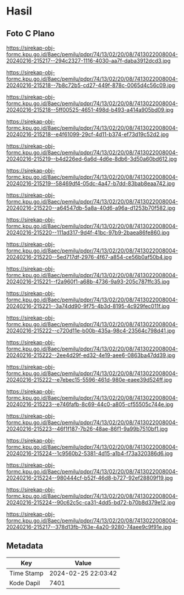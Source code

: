 # Hasil

## Foto C Plano

https://sirekap-obj-formc.kpu.go.id/8aec/pemilu/pdpr/74/13/02/20/08/7413022008004-20240216-215217--294c2327-1116-4030-aa7f-daba3912dcd3.jpg

https://sirekap-obj-formc.kpu.go.id/8aec/pemilu/pdpr/74/13/02/20/08/7413022008004-20240216-215218--7b8c72b5-cd27-449f-878c-0065d4c56c09.jpg

https://sirekap-obj-formc.kpu.go.id/8aec/pemilu/pdpr/74/13/02/20/08/7413022008004-20240216-215218--5ff00525-4651-498d-b493-a414a905bd09.jpg

https://sirekap-obj-formc.kpu.go.id/8aec/pemilu/pdpr/74/13/02/20/08/7413022008004-20240216-215218--e4f61099-29cf-4d11-b374-ef73d19c52d2.jpg

https://sirekap-obj-formc.kpu.go.id/8aec/pemilu/pdpr/74/13/02/20/08/7413022008004-20240216-215219--b4d226ed-6a6d-4d6e-8db6-3d50a60bd612.jpg

https://sirekap-obj-formc.kpu.go.id/8aec/pemilu/pdpr/74/13/02/20/08/7413022008004-20240216-215219--58469df4-05dc-4a47-b7dd-83bab8eaa742.jpg

https://sirekap-obj-formc.kpu.go.id/8aec/pemilu/pdpr/74/13/02/20/08/7413022008004-20240216-215220--a64547db-5a8a-40d6-a96a-d1253b70f582.jpg

https://sirekap-obj-formc.kpu.go.id/8aec/pemilu/pdpr/74/13/02/20/08/7413022008004-20240216-215220--111ad317-9d4f-41bc-97b9-2baea86fe860.jpg

https://sirekap-obj-formc.kpu.go.id/8aec/pemilu/pdpr/74/13/02/20/08/7413022008004-20240216-215220--5ed717df-2976-4f67-a854-ce56b0af50b4.jpg

https://sirekap-obj-formc.kpu.go.id/8aec/pemilu/pdpr/74/13/02/20/08/7413022008004-20240216-215221--f2a960f1-a68b-4736-9a93-205c787ffc35.jpg

https://sirekap-obj-formc.kpu.go.id/8aec/pemilu/pdpr/74/13/02/20/08/7413022008004-20240216-215221--3a74dd90-9f75-4b3d-8195-4c929fec011f.jpg

https://sirekap-obj-formc.kpu.go.id/8aec/pemilu/pdpr/74/13/02/20/08/7413022008004-20240216-215222--c720d11e-b00b-435a-98c4-23564c798d41.jpg

https://sirekap-obj-formc.kpu.go.id/8aec/pemilu/pdpr/74/13/02/20/08/7413022008004-20240216-215222--2ee4d29f-ed32-4e19-aee6-0863ba47dd39.jpg

https://sirekap-obj-formc.kpu.go.id/8aec/pemilu/pdpr/74/13/02/20/08/7413022008004-20240216-215222--e7ebec15-5596-461d-980e-eaee39d524ff.jpg

https://sirekap-obj-formc.kpu.go.id/8aec/pemilu/pdpr/74/13/02/20/08/7413022008004-20240216-215223--e746fafb-8c69-44c0-a805-cf55505c744e.jpg

https://sirekap-obj-formc.kpu.go.id/8aec/pemilu/pdpr/74/13/02/20/08/7413022008004-20240216-215223--46f1f187-7b26-48ae-86f1-9a99b7510bf1.jpg

https://sirekap-obj-formc.kpu.go.id/8aec/pemilu/pdpr/74/13/02/20/08/7413022008004-20240216-215224--1c9560b2-5381-4d15-a1b4-f73a320386d6.jpg

https://sirekap-obj-formc.kpu.go.id/8aec/pemilu/pdpr/74/13/02/20/08/7413022008004-20240216-215224--980444cf-b52f-46d8-b727-92ef28809f19.jpg

https://sirekap-obj-formc.kpu.go.id/8aec/pemilu/pdpr/74/13/02/20/08/7413022008004-20240216-215224--90c62c5c-ca31-4dd5-bd72-b70b8d379e12.jpg

https://sirekap-obj-formc.kpu.go.id/8aec/pemilu/pdpr/74/13/02/20/08/7413022008004-20240216-215217--378d13fb-763e-4a20-9280-74aee9c9f91e.jpg


## Metadata

| Key        | Value               |
| ---------- | ------------------- |
| Time Stamp | 2024-02-25 22:03:42 |
| Kode Dapil | 7401                |



